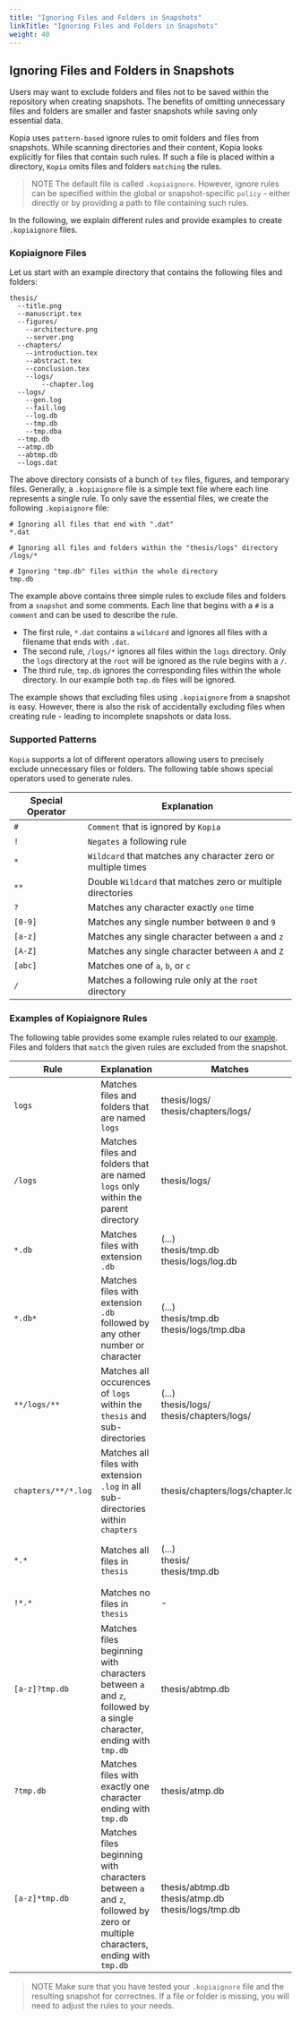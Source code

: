 ```yaml
---
title: "Ignoring Files and Folders in Snapshots"
linkTitle: "Ignoring Files and Folders in Snapshots"
weight: 40
---
```


## Ignoring Files and Folders in Snapshots

Users may want to exclude folders and files not to be saved within the repository when creating snapshots. The benefits of omitting unnecessary files and folders are smaller and faster snapshots while saving only essential data. 

Kopia uses `pattern-based` ignore rules to omit folders and files from snapshots. While scanning directories and their content, Kopia looks explicitly for files that contain such rules. 
If such a file is placed within a directory, `Kopia` omits files and folders `matching` the rules.

>NOTE The default file is called `.kopiaignore`. However, ignore rules can be specified within the global or snapshot-specific `policy` - either directly or by providing a path to file containing such rules.   

In the following, we explain different rules and provide examples to create `.kopiaignore` files.

### Kopiaignore Files

Let us start with an example directory that contains the following files and folders:

```shell
thesis/
  --title.png
  --manuscript.tex
  --figures/
	--architecture.png
	--server.png
  --chapters/
	--introduction.tex
	--abstract.tex
	--conclusion.tex
	--logs/
	    --chapter.log
  --logs/
	--gen.log
	--fail.log
	--log.db
	--tmp.db
	--tmp.dba
  --tmp.db
  --atmp.db
  --abtmp.db
  --logs.dat
```

The above directory consists of a bunch of `tex` files, figures, and temporary files. Generally, a `.kopiaignore` file is a simple text file where each line represents a single rule. To only save the essential files, we create the following `.kopiaignore` file:

```shell
# Ignoring all files that end with ".dat"
*.dat

# Ignoring all files and folders within the "thesis/logs" directory
/logs/*

# Ignoring "tmp.db" files within the whole directory
tmp.db
```

The example above contains three simple rules to exclude files and folders from a `snapshot` and some comments. 
Each line that begins with a `#` is a `comment` and can be used to describe the rule. 

* The first rule, `*.dat` contains a `wildcard` and ignores all files with a filename that ends with `.dat`. 
* The second rule, `/logs/*` ignores all files within the `logs` directory. Only the `logs` directory at the `root` will be ignored as the rule begins with a `/`.
* The third rule, `tmp.db` ignores the corresponding files within the whole directory. In our example both `tmp.db` files will be ignored. 

The example shows that excluding files using `.kopiaignore` from a snapshot is easy. However, there is also the risk of accidentally excluding files when creating rule - leading to incomplete snapshots or data loss. 
 
### Supported Patterns

`Kopia` supports a lot of different operators allowing users to precisely exclude unnecessary files or folders. The following table shows special operators used to generate rules.

| **Special Operator**	| **Explanation**												|
|-----------------------|---------------------------------------------------------------|
| `#`					| `Comment` that is ignored by `Kopia`							|
| `!`					| `Negates` a following rule									|
| `*`					| `Wildcard` that matches any character zero or multiple times	|
| `**`					| Double `Wildcard` that matches zero or multiple directories	|
| `?`					| Matches any character exactly `one` time						|
| `[0-9]`				| Matches any single number between `0` and `9`					|
| `[a-z]`				| Matches any single character between `a` and `z`				|
| `[A-Z]`				| Matches any single character between `A` and `Z`				|
| `[abc]`				| Matches one of `a`, `b`, or `c`								|
| `/`					| Matches a following rule only at the `root` directory		|

### Examples of Kopiaignore Rules 

The following table provides some example rules related to our [example](#kopiaignore-files). Files and folders that `match` the given rules are excluded from the snapshot.

| **Rule**			| **Explanation**																												| **Matches**													|**Ignores**							|
|-----------------------|-------------------------------------------------------------------------------------------------------------------------------|---------------------------------------------------------------|---------------------------------------|
| `logs`				| Matches files and folders that are named `logs`																				| thesis/logs/ </br> thesis/chapters/logs/						| 2 directories, 6 files				|
| `/logs`				| Matches files and folders that are named `logs` only within the parent directory												| thesis/logs/													| 1 directory, 5 files					|   
| `*.db`				| Matches files with extension `.db`																							| (...) </br> thesis/tmp.db </br> thesis/logs/log.db			| 0 directories, 5 files				|
| `*.db*`				| Matches files with extension `.db` followed by any other number or character													| (...) </br> thesis/tmp.db </br> thesis/logs/tmp.dba			| 0 directories, 6 files				|
| `**/logs/**`			| Matches all occurences of `logs` within the `thesis` and sub-directories  													| (...) </br> thesis/logs/ </br> thesis/chapters/logs/			| 2 directories, 6 files				|
| `chapters/**/*.log`	| Matches all files with extension `.log` in all sub-directories within `chapters` 												| thesis/chapters/logs/chapter.log								| 0 directores, 1 file					|      
| `*.*`					| Matches all files in `thesis`																									| (...) </br> thesis/ </br> thesis/tmp.db						| 5 directories, 17 files (all)			|
| `!*.*`				| Matches no files in `thesis`																									| -																| 0 directories, 0 files				|
| `[a-z]?tmp.db`		| Matches files beginning with characters between `a` and `z`, followed by a single character, ending with `tmp.db`				| thesis/abtmp.db												| 0 directories, 1 file					|
| `?tmp.db`				| Matches files with exactly one character ending with `tmp.db`																	| thesis/atmp.db												| 0 directories, 1 file					|
| `[a-z]*tmp.db`		| Matches files beginning with characters between `a` and `z`, followed by zero or multiple characters, ending with `tmp.db`	| thesis/abtmp.db </br> thesis/atmp.db </br> thesis/logs/tmp.db	| 0 directories, 3 files				|

>NOTE Make sure that you have tested your `.kopiaignore` file and the resulting snapshot for correctnes. If a file or folder is missing, you will need to adjust the rules to your needs.
